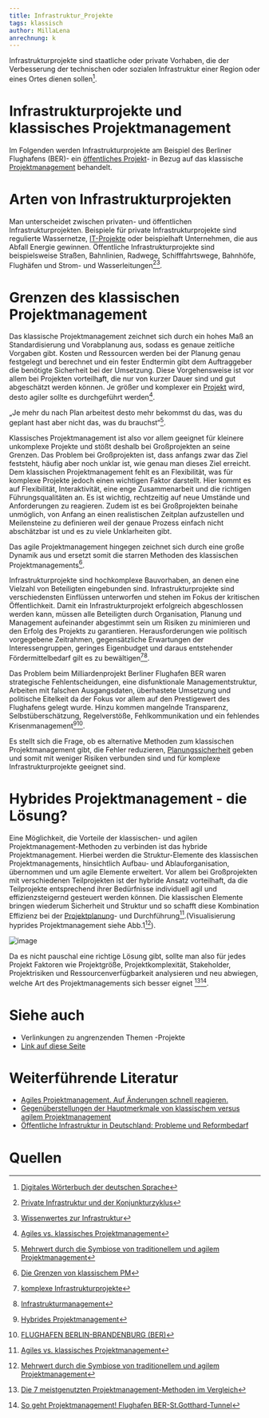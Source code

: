 ```yaml
---
title: Infrastruktur_Projekte
tags: klassisch
author: MillaLena
anrechnung: k 
---
```


Infrastrukturprojekte sind staatliche oder private Vorhaben, die der Verbesserung der technischen oder sozialen Infrastruktur einer Region oder eines Ortes dienen sollen[^1].

# Infrastrukturprojekte und klassisches Projektmanagement

Im Folgenden werden Infrastrukturprojekte am Beispiel des Berliner Flughafens (BER)- ein [öffentliches Projekt](https://github.com/ManagingProjectsSuccessfully/ManagingProjectsSuccessfully.github.io/blob/main/kb/Oeffentliche_Projekte.md)- in Bezug auf das klassische [Projektmanagement](https://github.com/ManagingProjectsSuccessfully/ManagingProjectsSuccessfully.github.io/blob/main/kb/Projektmanagement.md) behandelt.

# Arten von Infrastrukturprojekten

Man unterscheidet zwischen privaten- und öffentlichen Infrastrukturprojekten. Beispiele für private Infrastrukturprojekte sind regulierte Wassernetze, [IT-Projekte](https://github.com/ManagingProjectsSuccessfully/ManagingProjectsSuccessfully.github.io/blob/main/kb/IT-Projekte.md) oder beispielhaft Unternehmen, die aus Abfall Energie gewinnen. Öffentliche Infrastrukturprojekte sind beispielsweise Straßen, Bahnlinien, Radwege, Schifffahrtswege, Bahnhöfe, Flughäfen und Strom- und Wasserleitungen[^2][^3]. 

# Grenzen des klassischen Projektmanagement

Das klassische Projektmanagement zeichnet sich durch ein hohes Maß an Standardisierung und Vorabplanung aus, sodass es genaue zeitliche Vorgaben gibt. Kosten und Ressourcen werden bei der Planung genau festgelegt und berechnet und ein fester Endtermin gibt dem Auftraggeber die benötigte Sicherheit bei der Umsetzung. Diese Vorgehensweise ist vor allem bei Projekten vorteilhaft, die nur von kurzer Dauer sind und gut abgeschätzt werden können. Je größer und komplexer ein [Projekt](https://github.com/ManagingProjectsSuccessfully/ManagingProjectsSuccessfully.github.io/blob/main/kb/Projekt.md) wird, desto agiler sollte es durchgeführt werden[^4].

„Je mehr du nach Plan arbeitest desto mehr bekommst du das, was du geplant hast aber nicht das, was du brauchst“[^5].

Klassisches Projektmanagement ist also vor allem geeignet für kleinere unkomplexe Projekte und stößt deshalb bei Großprojekten an seine Grenzen. Das Problem bei Großprojekten ist, dass anfangs zwar das Ziel feststeht, häufig aber noch unklar ist, wie genau man dieses Ziel erreicht. Dem klassischen Projektmanagement fehlt es an Flexibilität, was für komplexe Projekte jedoch einen wichtigen Faktor darstellt. Hier kommt es auf Flexibilität, Interaktivität, eine enge Zusammenarbeit und die richtigen Führungsqualitäten an. Es ist wichtig, rechtzeitig auf neue Umstände und Anforderungen zu reagieren. Zudem ist es bei Großprojekten beinahe unmöglich, von Anfang an einen realistischen Zeitplan aufzustellen und Meilensteine zu definieren weil der genaue Prozess einfach nicht abschätzbar ist und es zu viele Unklarheiten gibt. 

Das agile Projektmanagement hingegen zeichnet sich durch eine große Dynamik aus und ersetzt somit die starren Methoden des klassischen Projektmanagements[^6].

Infrastrukturprojekte sind hochkomplexe Bauvorhaben, an denen eine Vielzahl von Beteiligten eingebunden sind. Infrastrukturprojekte sind verschiedensten Einflüssen unterworfen und stehen im Fokus der kritischen Öffentlichkeit. Damit ein Infrastrukturprojekt erfolgreich abgeschlossen werden kann, müssen alle Beteiligten durch Organisation, Planung und Management aufeinander abgestimmt sein um Risiken zu minimieren und den Erfolg des Projekts zu garantieren. Herausforderungen wie politisch vorgegebene Zeitrahmen, gegensätzliche Erwartungen der Interessengruppen, geringes Eigenbudget und daraus entstehender Fördermittelbedarf gilt es zu bewältigen[^7][^8].

Das Problem beim Milliardenprojekt Berliner Flughafen BER waren strategische Fehlentscheidungen, eine disfunktionale Managementstruktur, Arbeiten mit falschen Ausgangsdaten, überhastete Umsetzung und politische Eitelkeit da der Fokus vor allem auf den Prestigewert des Flughafens gelegt wurde. Hinzu kommen mangelnde Transparenz, Selbstüberschätzung, Regelverstöße, Fehlkommunikation und ein fehlendes Krisenmanagement[^9][^10].

Es stellt sich die Frage, ob es alternative Methoden zum klassischen Projektmanagement gibt, die Fehler reduzieren, [Planungssicherheit](https://github.com/ManagingProjectsSuccessfully/ManagingProjectsSuccessfully.github.io/blob/main/kb/Planungssicherheit.md) geben und somit mit weniger Risiken verbunden sind und für komplexe Infrastrukturprojekte geeignet sind. 

# Hybrides Projektmanagement - die Lösung?

Eine Möglichkeit, die Vorteile der klassischen- und agilen Projektmanagement-Methoden zu verbinden ist das hybride Projektmanagement. Hierbei werden die Struktur-Elemente des klassischen Projektmanagements, hinsichtlich Aufbau- und Ablauforganisation, übernommen und um agile Elemente erweitert. Vor allem bei Großprojekten mit verschiedenen Teilprojekten ist der hybride Ansatz vorteilhaft, da die Teilprojekte entsprechend ihrer Bedürfnisse individuell agil und effizienzsteigernd gesteuert werden können. Die klassischen Elemente bringen wiederum Sicherheit und Struktur und so schafft diese Kombination Effizienz bei der [Projektplanung](https://github.com/ManagingProjectsSuccessfully/ManagingProjectsSuccessfully.github.io/blob/main/kb/Projektplanung.md)- und Durchführung[^4].(Visualisierung hyprides Projektmanagement siehe Abb.1[^11]).

![image](https://github.com/MillaLena/ManagingProjectsSuccessfully.github.io/blob/main/kb/Infrastruktur_Projekte/Grafik_HybridesPM.png)

Da es nicht pauschal eine richtige Lösung gibt, sollte man also für jedes Projekt Faktoren wie Projektgröße, Projektkomplexität, Stakeholder, Projektrisiken und Ressourcenverfügbarkeit analysieren und neu abwiegen, welche Art des Projektmanagements sich besser eignet [^12][^13].

# Siehe auch

* Verlinkungen zu angrenzenden Themen -Projekte
* [Link auf diese Seite](Infrastruktur_Projekte.md)

# Weiterführende Literatur

* [Agiles Projektmanagement. Auf Änderungen schnell reagieren.](https://www.microtool.de/wissen-online/was-ist-agiles-projektmanagement/)
* [Gegenüberstellungen der Hauptmerkmale von klassischem versus agilem Projektmanagement](https://link.springer.com/article/10.1007/s11612-021-00563-z/tables/1)
* [Öffentliche Infrastruktur in Deutschland: Probleme und Reformbedarf](https://www.bmwi.de/Redaktion/DE/Publikationen/Ministerium/Veroeffentlichung-Wissenschaftlicher-Beirat/gutachten-oeffentliche-infrastruktur-in-deutschland.pdf?__blob=publicationFile&v=12)

# Quellen

[^1]: [Digitales Wörterbuch der deutschen Sprache](https://www.dwds.de/wb/Infrastrukturprojekt)
[^2]: [Private Infrastruktur und der Konjunkturzyklus](https://www.dws.com/de-de/insights/cio-view/cio-view-quarterly/q3-2019/private-infrastruktur/)
[^3]: [Wissenwertes zur Infrastruktur](https://www.boell.de/de/2019/12/16/wissenwertes-zur-infrastruktur)
[^4]: [Agiles vs. klassisches Projektmanagement](https://www.roth-institut.de/roth-wissens-journal/wissen-führung/agiles-vs-klassisches-projektmanagement/)
[^5]: [Mehrwert durch die Symbiose von traditionellem und agilem Projektmanagement](https://rpma.de/mehrwert-durch-die-symbiose-von-traditionellem-und-agilem-projektmanagement/)
[^6]: [Die Grenzen von klassischem PM](https://www.ottmann.de/de/blog/!/show/104/die-grenzen-von-klassischem-pm/)
[^7]: [komplexe Infrastrukturprojekte](https://arndt-idc.com/komplexe-infrastrukturprojekte/)
[^8]: [Infrastrukturmanagement](https://www.nps-pm.de/wp-content/uploads/2016/12/nps_2574_faltblatt_infra_WEB.pdf)
[^9]: [Hybrides Projektmanagement](https://link.springer.com/article/10.1007/s11612-021-00563-z)
[^10]: [FLUGHAFEN BERLIN-BRANDENBURG (BER)](http://projekt-manager.eu/projektmanagement-BER.html)
[^11]: [Mehrwert durch die Symbiose von traditionellem und agilem Projektmanagement](https://rpma.de/mehrwert-durch-die-symbiose-von-traditionellem-und-agilem-projektmanagement/)
[^12]: [Die 7 meistgenutzten Projektmanagement-Methoden im Vergleich](https://zenkit.com/de/blog/7-meistgenutzte-projektmanagement-methoden-im-vergleich/)
[^13]: [So geht Projektmanagement! Flughafen BER-St.Gotthard-Tunnel](https://www.berlinerteam.de/magazin/so-geht-projektmanagement-flughafen-ber-st-gotthard-tunnel/)
